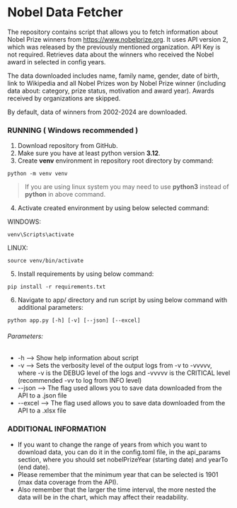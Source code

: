 # Nobel Data Fetcher

The repository contains script that allows you to fetch information about Nobel Prize winners from https://www.nobelprize.org. 
It uses API version 2, which was released by the previously mentioned organization. API Key is not required. Retrieves 
data about the winners who received the Nobel award in selected in config years.

The data downloaded includes name, family name, gender, date of birth, link to Wikipedia and all Nobel Prizes won by
Nobel Prize winner (including data about: category, prize status, motivation and award year). Awards received by 
organizations are skipped.

By default, data of winners from 2002-2024 are downloaded.

### RUNNING ( Windows recommended )
1. Download repository from GitHub.
2. Make sure you have at least python version **3.12**.
3. Create **venv** environment in repository root directory by command:
```shell
python -m venv venv
```
>If you are using linux system you may need to use **python3** instead of **python** in above command.

4. Activate created environment by using below selected command:

WINDOWS:
```shell
venv\Scripts\activate
```

LINUX:
```shell
source venv/bin/activate
```

5. Install requirements by using below command:
```shell
pip install -r requirements.txt
```

6. Navigate to app/ directory and run script by using below command with additional parameters:
```shell
python app.py [-h] [-v] [--json] [--excel]
```

###### Parameters:

- -h --> Show help information about script
- -v --> Sets the verbosity level of the output logs from -v to -vvvvv, where -v is the DEBUG level of the logs
and -vvvvv is the CRITICAL level (recommended -vv to log from INFO level)
- --json --> The flag used allows you to save data downloaded from the API to a .json file
- --excel --> The flag used allows you to save data downloaded from the API to a .xlsx file

### ADDITIONAL INFORMATION
- If you want to change the range of years from which you want to download data, you can do it in the config.toml file,
in the api_params section, where you should set nobelPrizeYear (starting date) and yearTo (end date).
- Please remember that the minimum year that can be selected is 1901 (max data coverage from the API). 
- Also remember that the larger the time interval, the more nested the data will be in the chart, which may affect 
their readability.